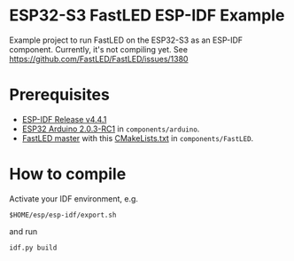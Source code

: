 # ESP32-S3 FastLED ESP-IDF Example

Example project to run FastLED on the ESP32-S3 as an ESP-IDF component.
Currently, it's not compiling yet. See https://github.com/FastLED/FastLED/issues/1380

# Prerequisites

- [ESP-IDF Release v4.4.1](https://github.com/espressif/esp-idf/releases/tag/v4.4.1)
- [ESP32 Arduino 2.0.3-RC1](https://github.com/espressif/arduino-esp32/releases/tag/2.0.3-RC1) in `components/arduino`.
- [FastLED master](https://github.com/FastLED/FastLED/commit/08388047ac3e0ebcaafe71563ae2a55421d70c02) with this [CMakeLists.txt](https://github.com/FastLED/FastLED/blob/489baaba551d7e557b4011d8bef3c79da2096ecb/CMakeLists.txt) in `components/FastLED`.

# How to compile

Activate your IDF environment, e.g.

```
$HOME/esp/esp-idf/export.sh
```

and run

```
idf.py build
```
